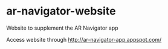 # ar-navigator-website
Website to supplement the AR Navigator app

Access website through http://ar-navigator-app.appspot.com/
